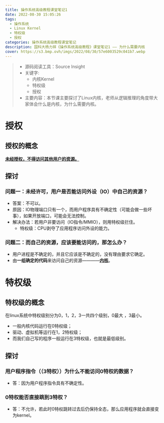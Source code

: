 ```yaml
---
title: 操作系统高级教程课堂笔记1
date: 2022-08-30 15:05:26
tags: 
  - 操作系统
  - Linux Kernel
  - 特权级
  - 授权
categories: 操作系统高级教程课堂笔记
description: 国科大杨力祥《操作系统高级教程》课堂笔记1 —— 为什么需要内核
cover: https://s3.bmp.ovh/imgs/2022/08/30/57e6003529c041b7.webp
---
```


> - 源码阅读工具：Source Insight
> - 关键字:
>     - 内核Kernel
>     - 特权级
>     - 授权
> - 主要内容：本节课主要探讨了Linux内核，老师从逻辑推理的角度带大家体会什么是内核，为什么需要内核。

# 授权

## 授权的概念

**<u>未经授权，不得访问其他用户的资源。</u>**

## 探讨

### 问题一：未经许可，用户是否能访问外设（IO）中自己的资源？
- 答案：不可以。
- 原因：IO物理端口只有一个，而用户程序具有不确定性（可能会做一些坏事），如果开放端口，可能会无法控制。
- 解决办法：若用户非要访问（IO指令/MMIO），则用特权级拦住。
    - 特权级：CPU剥夺了应用程序访问外设的能力。

### 问题二：而自己的资源，应该要能访问的，那怎么办？
- 用户进程是不确定的，并且它应该是不确定的，没有理由要求它确定。
- 由**一组确定的代码**来访问自己的资源————**<u>内核</u>**。

# 特权级

## 特权级的概念

在linux系统中特权级别分为0，1，2，3一共四个级别，0最大 ，3最小。
- 一般内核代码运行在0特权级；
- 驱动、虚拟机等运行在1，2特权级；
- 而我们自己写的程序一般运行在3特权级，也就是最低级别。

## 探讨
### 用户程序指令（（3特权））为什么不能访问0特权的数据？
- 答：因为用户程序指令具有不确定性。

### 0特权能否直接跳到3特权？
- 答：不允许，若此时0特权跳转过去后仍保持全态，那么应用程序就会直接变为kernel。